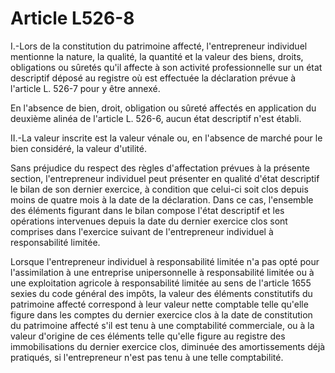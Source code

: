 # Article L526-8

I.-Lors de la constitution du patrimoine affecté, l'entrepreneur individuel mentionne la nature, la qualité, la quantité et la valeur des biens, droits, obligations ou sûretés qu'il affecte à son activité professionnelle sur un état descriptif déposé au registre où est effectuée la déclaration prévue à l'article L. 526-7 pour y être annexé.

En l'absence de bien, droit, obligation ou sûreté affectés en application du deuxième alinéa de l'article L. 526-6, aucun état descriptif n'est établi.

II.-La valeur inscrite est la valeur vénale ou, en l'absence de marché pour le bien considéré, la valeur d'utilité.

Sans préjudice du respect des règles d'affectation prévues à la présente section, l'entrepreneur individuel peut présenter en qualité d'état descriptif le bilan de son dernier exercice, à condition que celui-ci soit clos depuis moins de quatre mois à la date de la déclaration. Dans ce cas, l'ensemble des éléments figurant dans le bilan compose l'état descriptif et les opérations intervenues depuis la date du dernier exercice clos sont comprises dans l'exercice suivant de l'entrepreneur individuel à responsabilité limitée.

Lorsque l'entrepreneur individuel à responsabilité limitée n'a pas opté pour l'assimilation à une entreprise unipersonnelle à responsabilité limitée ou à une exploitation agricole à responsabilité limitée au sens de l'article 1655 sexies du code général des impôts, la valeur des éléments constitutifs du patrimoine affecté correspond à leur valeur nette comptable telle qu'elle figure dans les comptes du dernier exercice clos à la date de constitution du patrimoine affecté s'il est tenu à une comptabilité commerciale, ou à la valeur d'origine de ces éléments telle qu'elle figure au registre des immobilisations du dernier exercice clos, diminuée des amortissements déjà pratiqués, si l'entrepreneur n'est pas tenu à une telle comptabilité.
